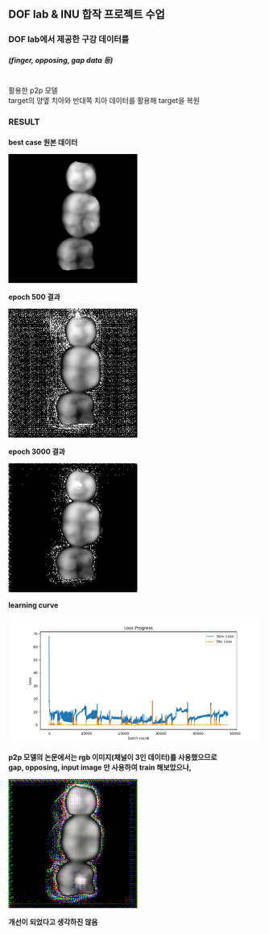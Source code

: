 <h2>
DOF lab & INU 합작 프로젝트 수업
</h2>
<h3>
DOF lab에서 제공한 구강 데이터를
<h5>(finger, opposing, gap data 등)</h5><br>
활용한 p2p 모델<br>
target의 양옆 치아와 반대쪽 치아 데이터를 활용해 target을 복원
</h3>
<h3>
RESULT
</h3>
<h4>
best case
원본 데이터

![screenshot](./samples/data0115_Obj_Depth.png)

epoch 500 결과

![screenshot](./samples/E500_data0115_Obj_Depth.png)

epoch 3000 결과

![screenshot](./samples/E3000_data0115_Obj_Depth.png)

learning curve

![screenshot](./samples/pix2pix_loss_E3000.png)

p2p 모델의 논문에서는 rgb 이미지(채널이 3인 데이터)를 사용했으므로<br>
gap, opposing, input image 만 사용하여 train 해보았으나,<br>

![screenshot](./samples/3ch_E500_data0115_Obj_Depth.png)

개선이 되었다고 생각하진 않음
</h4>